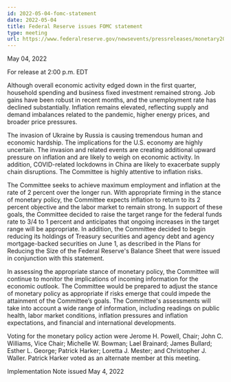 ```yaml
---
id: 2022-05-04-fomc-statement
date: 2022-05-04
title: Federal Reserve issues FOMC statement
type: meeting
url: https://www.federalreserve.gov/newsevents/pressreleases/monetary20220504a.htm
---
```


May 04, 2022

For release at 2:00 p.m. EDT

Although overall economic activity edged down in the first quarter, household spending and business fixed investment remained strong. Job gains have been robust in recent months, and the unemployment rate has declined substantially. Inflation remains elevated, reflecting supply and demand imbalances related to the pandemic, higher energy prices, and broader price pressures.

The invasion of Ukraine by Russia is causing tremendous human and economic hardship. The implications for the U.S. economy are highly uncertain. The invasion and related events are creating additional upward pressure on inflation and are likely to weigh on economic activity. In addition, COVID-related lockdowns in China are likely to exacerbate supply chain disruptions. The Committee is highly attentive to inflation risks.

The Committee seeks to achieve maximum employment and inflation at the rate of 2 percent over the longer run. With appropriate firming in the stance of monetary policy, the Committee expects inflation to return to its 2 percent objective and the labor market to remain strong. In support of these goals, the Committee decided to raise the target range for the federal funds rate to 3/4 to 1 percent and anticipates that ongoing increases in the target range will be appropriate. In addition, the Committee decided to begin reducing its holdings of Treasury securities and agency debt and agency mortgage-backed securities on June 1, as described in the Plans for Reducing the Size of the Federal Reserve's Balance Sheet that were issued in conjunction with this statement.

In assessing the appropriate stance of monetary policy, the Committee will continue to monitor the implications of incoming information for the economic outlook. The Committee would be prepared to adjust the stance of monetary policy as appropriate if risks emerge that could impede the attainment of the Committee’s goals. The Committee's assessments will take into account a wide range of information, including readings on public health, labor market conditions, inflation pressures and inflation expectations, and financial and international developments.

Voting for the monetary policy action were Jerome H. Powell, Chair; John C. Williams, Vice Chair; Michelle W. Bowman; Lael Brainard; James Bullard; Esther L. George; Patrick Harker; Loretta J. Mester; and Christopher J. Waller. Patrick Harker voted as an alternate member at this meeting.

Implementation Note issued May 4, 2022